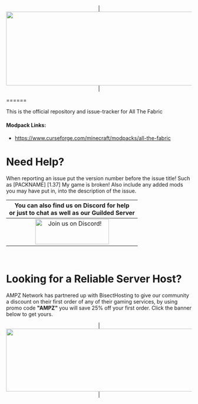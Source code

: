 <p align="center">
| <img src="https://www.bisecthosting.com/images/CF/All_The_Fabric/BH_ATFC_Header.png" alt="Get your server today!"  width="1920" height="200"></a>|
</p>
======

This is the official repository and issue-tracker for All The Fabric
    
#### Modpack Links: 
+ https://www.curseforge.com/minecraft/modpacks/all-the-fabric
  
Need Help?
======
When reporting an issue put the version number before the issue title! Such as [PACKNAME] [1.37] My game is broken! Also include any added mods you may have put in, into the description of the issue. 
 

|You can also find us on Discord for help<br>or just to chat as well as our Guilded Server|
|:------------:|
|<a href="https://discord.gg/enrpMDd"><img src="https://discordapp.com/assets/fc0b01fe10a0b8c602fb0106d8189d9b.png" alt="Join us on Discord!"  width="200" height="68">
<br>

Looking for a Reliable Server Host?
======
AMPZ Network has partnered up with BisectHosting to give our community a discount on their first order of any of their gaming services, by using promo code **"AMPZ"** you will save 25% off your first order. Click the banner below to get yours. 

<p align="center">
| <a href="https://bisecthosting.com/AMPZ"><img src="https://www.bisecthosting.com/images/CF/All_The_Fabric/BH_ATFC_PromoCard.png" alt="Get your server today!"  width="1920" height="170"></a>|
</p>

